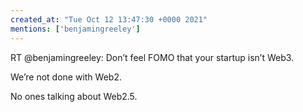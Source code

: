 ```yaml
---
created_at: "Tue Oct 12 13:47:30 +0000 2021"
mentions: ['benjamingreeley']
---
```


RT @benjamingreeley: Don’t feel FOMO that your startup isn’t Web3. 

We’re not done with Web2. 

No ones talking about Web2.5.